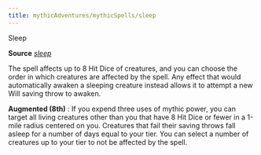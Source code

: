```yaml
---
title: mythicAdventures/mythicSpells/sleep
---
```

Sleep

**Source** [_sleep_](spells/sleep#_sleep)

The spell affects up to 8 Hit Dice of creatures, and you can choose the order in which creatures are affected by the spell. Any effect that would automatically awaken a sleeping creature instead allows it to attempt a new Will saving throw to awaken.

**Augmented (8th)** : If you expend three uses of mythic power, you can target all living creatures other than you that have 8 Hit Dice or fewer in a 1-mile radius centered on you. Creatures that fail their saving throws fall asleep for a number of days equal to your tier. You can select a number of creatures up to your tier to not be affected by the spell.

